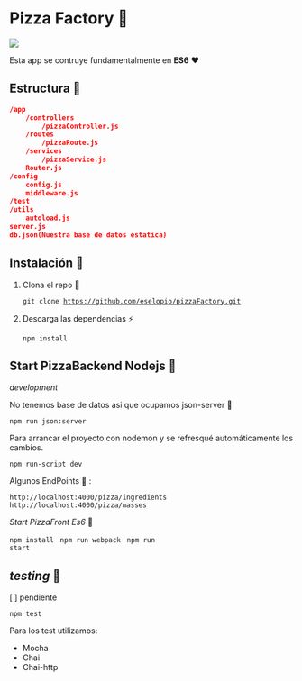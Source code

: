 # Pizza Factory :pizza:

![](http://www.pngmart.com/files/1/Pepperoni-Pizza.png)

Esta app se contruye fundamentalmente en **ES6** :heart: 

Estructura :pizza:
---------
```json
/app
	/controllers
		/pizzaController.js 
	/routes 
		/pizzaRoute.js
	/services
		/pizzaService.js 
	Router.js 
/config
	config.js 
	middleware.js
/test 
/utils
	autoload.js
server.js 
db.json(Nuestra base de datos estatica)
```
Instalación :pizza:
-------
 1. Clona el repo :metal:

    <code>git clone https://github.com/eselopio/pizzaFactory.git</code>

2. Descarga las dependencias :zap:

    <code>npm install</code>

Start PizzaBackend Nodejs :pizza:
-------
*development*

No tenemos base de datos asi que ocupamos json-server :tada: 

<code>npm run json:server</code>

Para arrancar el proyecto con nodemon y se refresqué automáticamente los cambios.

<code>npm run-script dev</code>

Algunos EndPoints :pizza: :

<code>http://localhost:4000/pizza/ingredients</code>
<code>http://localhost:4000/pizza/masses</code>


*Start PizzaFront Es6* :pizza:

<code>npm install </code>
<code>npm run webpack </code>
<code>npm run start </code>


*testing* :pizza:
-------
[ ] pendiente

<code>npm test</code>

Para los test utilizamos:

 - Mocha
 - Chai
 - Chai-http

